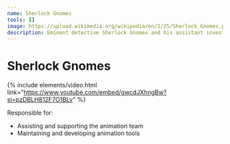 ```yaml
---
name: Sherlock Gnomes
tools: []
image: https://upload.wikimedia.org/wikipedia/en/2/25/Sherlock_Gnomes.png
description: Eminent detective Sherlock Gnomes and his assistant investigate the sudden disappearance of other gnomes after Gnomeo and Juliet hire him.
---
```


# Sherlock Gnomes

{% include elements/video.html link="https://www.youtube.com/embed/gwcdJXhngBw?si=pzDBLH812F7O1BLv" %}

Responsible for:
* Assisting and supporting the animation team
* Maintaining and developing animation tools